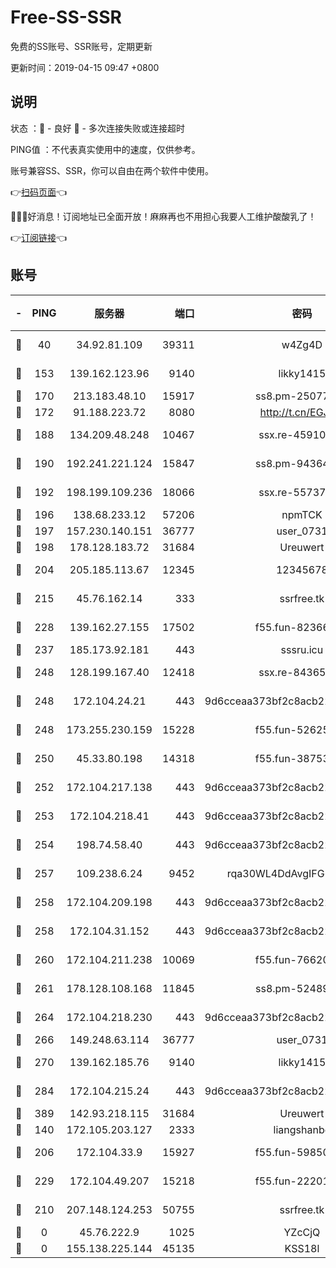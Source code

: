 # Free-SS-SSR

免费的SS账号、SSR账号，定期更新

更新时间：2019-04-15 09:47 +0800

## 说明

状态     ：🙂 - 良好 🙁 - 多次连接失败或连接超时

PING值   ：不代表真实使用中的速度，仅供参考。

账号兼容SS、SSR，你可以自由在两个软件中使用。

👉[扫码页面](https://liesauer.github.io/Free-SS-SSR/)👈

🎉🎉🎉好消息！订阅地址已全面开放！麻麻再也不用担心我要人工维护酸酸乳了！

👉[订阅链接](https://www.liesauer.net/yogurt/subscribe?ACCESS_TOKEN=DAYxR3mMaZAsaqUb)👈

## 账号

|-|PING|服务器|端口|密码|加密方式|区域|
|:----:|:----:|:-----:|-----:|:----:|:----:|:----:|
|🙂|40|34.92.81.109|39311|w4Zg4D|chacha20-ietf|US|
|🙂|153|139.162.123.96|9140|likky1415|aes-256-cfb|JP|
|🙂|170|213.183.48.10|15917|ss8.pm-25077402|rc4-md5|RU|
|🙂|172|91.188.223.72|8080|http://t.cn/EGJIyrl|rc4-md5|RU|
|🙂|188|134.209.48.248|10467|ssx.re-45910781|aes-256-cfb|US|
|🙂|190|192.241.221.124|15847|ss8.pm-94364968|aes-256-cfb|US|
|🙂|192|198.199.109.236|18066|ssx.re-55737292|aes-256-cfb|US|
|🙂|196|138.68.233.12|57206|npmTCK|rc4-md5|US|
|🙂|197|157.230.140.151|36777|user_0731|chacha20|US|
|🙂|198|178.128.183.72|31684|Ureuwert|chacha20|US|
|🙂|204|205.185.113.67|12345|12345678|aes-256-cfb|US|
|🙂|215|45.76.162.14|333|ssrfree.tk|aes-256-cfb|SG|
|🙂|228|139.162.27.155|17502|f55.fun-82366923|aes-256-cfb|SG|
|🙂|237|185.173.92.181|443|sssru.icu|rc4-md5|RU|
|🙂|248|128.199.167.40|12418|ssx.re-84365934|aes-256-cfb|SG|
|🙂|248|172.104.24.21|443|9d6cceaa373bf2c8acb22e60b6a58be6|aes-256-cfb|US|
|🙂|248|173.255.230.159|15228|f55.fun-52625062|aes-256-cfb|US|
|🙂|250|45.33.80.198|14318|f55.fun-38753180|aes-256-cfb|US|
|🙂|252|172.104.217.138|443|9d6cceaa373bf2c8acb22e60b6a58be6|aes-256-cfb|US|
|🙂|253|172.104.218.41|443|9d6cceaa373bf2c8acb22e60b6a58be6|aes-256-cfb|US|
|🙂|254|198.74.58.40|443|9d6cceaa373bf2c8acb22e60b6a58be6|aes-256-cfb|US|
|🙂|257|109.238.6.24|9452|rqa30WL4DdAvgIFG6Fs3znzTa|aes-256-cfb|FR|
|🙂|258|172.104.209.198|443|9d6cceaa373bf2c8acb22e60b6a58be6|aes-256-cfb|US|
|🙂|258|172.104.31.152|443|9d6cceaa373bf2c8acb22e60b6a58be6|aes-256-cfb|US|
|🙂|260|172.104.211.238|10069|f55.fun-76620042|aes-256-cfb|US|
|🙂|261|178.128.108.168|11845|ss8.pm-52489011|aes-256-cfb|SG|
|🙂|264|172.104.218.230|443|9d6cceaa373bf2c8acb22e60b6a58be6|aes-256-cfb|US|
|🙂|266|149.248.63.114|36777|user_0731|chacha20|CA|
|🙂|270|139.162.185.76|9140|likky1415|aes-256-cfb|DE|
|🙂|284|172.104.215.24|443|9d6cceaa373bf2c8acb22e60b6a58be6|aes-256-cfb|US|
|🙂|389|142.93.218.115|31684|Ureuwert|chacha20|IN|
|🙂|140|172.105.203.127|2333|liangshanbo|chacha20|JP|
|🙂|206|172.104.33.9|15927|f55.fun-59850834|aes-256-cfb|SG|
|🙂|229|172.104.49.207|15218|f55.fun-22201958|aes-256-cfb|SG|
|🙁|210|207.148.124.253|50755|ssrfree.tk|aes-256-cfb|SG|
|🙁|0|45.76.222.9|1025|YZcCjQ|rc4-md5|JP|
|🙁|0|155.138.225.144|45135|KSS18l|rc4-md5|US|
